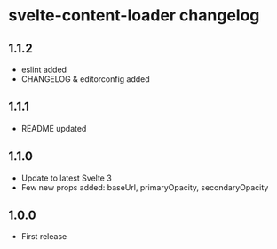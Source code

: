 # svelte-content-loader changelog

## 1.1.2
* eslint added
* CHANGELOG & editorconfig added

## 1.1.1
* README updated

## 1.1.0
* Update to latest Svelte 3
* Few new props added: baseUrl, primaryOpacity, secondaryOpacity

## 1.0.0

* First release
